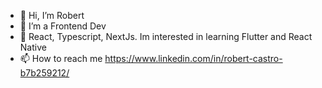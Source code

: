 - 👋 Hi, I’m Robert
- 👀 I’m a Frontend Dev 
- 🌱 React, Typescript, NextJs. Im interested in learning Flutter and React Native
- 📫 How to reach me https://www.linkedin.com/in/robert-castro-b7b259212/
